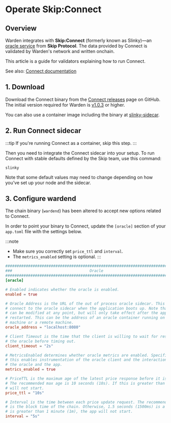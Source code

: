 ﻿---
sidebar_position: 7
---

# Operate Skip:Connect

## Overview

Warden integrates with **Skip:Connect** (formerly known as Slinky)—an [oracle service](/learn/oracle-services) from **Skip Protocol**. The data provided by Connect is validated by Warden's network and written onchain.

This article is a guide for validators explaining how to run Connect.

See also: [Connect documentation](https://docs.skip.build/connect/introduction)

## 1. Download

Download the Connect binary from the [Connect releases](https://github.com/skip-mev/slinky/releases) page on GitHub. The initial version required for Warden is [v1.0.3](https://github.com/skip-mev/slinky/releases/tag/v1.0.3) or higher.

You can also use a container image including the binary at [slinky-sidecar](https://github.com/skip-mev/slinky/pkgs/container/slinky-sidecar).

## 2. Run Connect sidecar

:::tip
If you're running Connect as a container, skip this step.
:::

Then you need to integrate the Connect sidecar into your setup. To run Connect with stable defaults defined by the Skip team, use this command:

```
slinky
```

Note that some default values may need to change depending on how you’ve set up your node and the sidecar.

## 3. Configure wardend

The chain binary (`wardend`) has been altered to accept new options related to Connect.

In order to point your binary to Connect, update the `[oracle]` section of your `app.toml` file with the settings below.

:::note
- Make sure you correctly set `price_ttl` and `interval`.
- The `metrics_enabled` setting is optional.
:::

```toml title='/.warden/config/app.toml'
###############################################################################
###                                  Oracle                                 ###
###############################################################################
[oracle]

# Enabled indicates whether the oracle is enabled.
enabled = true

# Oracle Address is the URL of the out of process oracle sidecar. This is used to
# connect to the oracle sidecar when the application boots up. Note that the address
# can be modified at any point, but will only take effect after the application is
# restarted. This can be the address of an oracle container running on the same
# machine or a remote machine.
oracle_address = "localhost:8080"

# Client Timeout is the time that the client is willing to wait for responses from
# the oracle before timing out.
client_timeout = "2s"

# MetricsEnabled determines whether oracle metrics are enabled. Specifically
# this enables instrumentation of the oracle client and the interaction between
# the oracle and the app.
metrics_enabled = true

# PriceTTL is the maximum age of the latest price response before it is considered stale.
# The recommended max age is 10 seconds (10s). If this is greater than 1 minute (1m), the app
# will not start.
price_ttl = "10s"

# Interval is the time between each price update request. The recommended interval
# is the block time of the chain. Otherwise, 1.5 seconds (1500ms) is a good default. If this
# is greater than 1 minute (1m), the app will not start.
interval = "5s"
```
